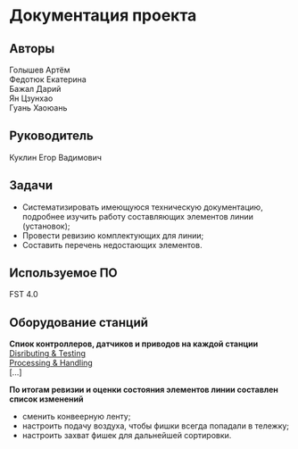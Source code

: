 # Документация проекта

## Авторы
Голышев Артём<br>
Федотюк Екатерина<br>
Бажал Дарий<br>
Ян Цзунхао<br>
Гуань Хаоюань

## Руководитель
Куклин Егор Вадимович

## Задачи
- Систематизировать имеющуюся техническую документацию, подробнее изучить работу составляющих элементов линии (установок);
- Провести ревизию комплектующих для линии;
- Составить перечень недостающих элементов.

## Используемое ПО
FST 4.0

## Оборудование станций
**Спиок контроллеров, датчиков и приводов на каждой станции**<br>
[Disributing & Testing](https://github.com/fu1m3n/315_line_docs/blob/main/list_of_components/DISTRIBUTING_TESTING.md)<br>
[Processing & Handling](https://github.com/fu1m3n/315_line_docs/blob/main/list_of_components/PROCESSING_HANDLIND.md)<br>
[...]

**По итогам ревизии и оценки состояния элементов линии составлен список изменений**
- сменить конвеерную ленту;
- настроить подачу воздуха, чтобы фишки всегда попадали в тележку;
- настроить захват фишек для дальнейшей сортировки.
